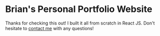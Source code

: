 # Brian's Personal Portfolio Website  

Thanks for checking this out! I built it all from scratch in React JS. Don't hesitate to [contact me](mailto:brianbolnick+web@gmail.com) with any questions!

